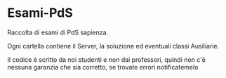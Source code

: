 # Esami-PdS
Raccolta di esami di PdS sapienza. 

Ogni cartella contiene il Server, la soluzione ed eventuali classi Ausiliarie. 

Il codice é scritto da noi studenti e non dai professori, quindi non c'é nessuna garanzia che sia corretto, se trovate errori notificatemelo
